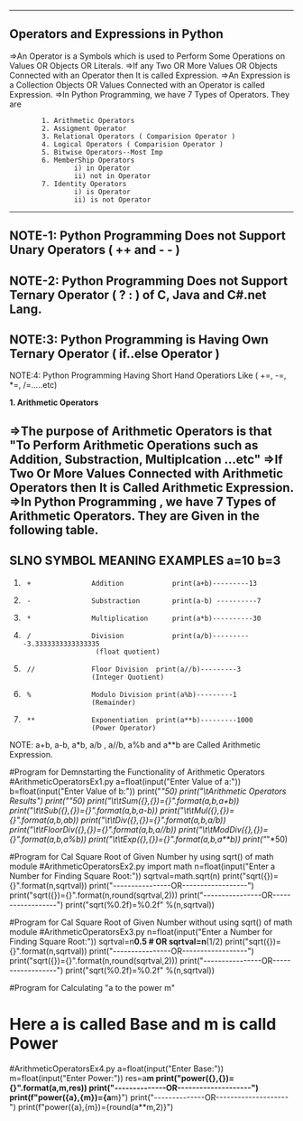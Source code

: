 
---
**Operators and Expressions  in Python**
---

=>An Operator is a Symbols which is used to Perform Some Operations on Values OR Objects OR Literals.
=>If any Two OR More Values OR Objects Connected with an Operator then It is called Expression.
=>An Expression is a Collection Objects OR Values Connected with an Operator is called Expression.
=>In Python Programming, we have 7 Types of Operators. They are

			1. Arithmetic Operators
			2. Assigment Operator
			3. Relational Operators ( Comparision Operator )
			4. Logical Operators ( Comparision Operator )
			5. Bitwise Operators--Most Imp
			6. MemberShip Operators
					i) in Operator
					ii) not in Operator
			7. Identity Operators
					i) is Operator
					ii) is not Operator
---------------------------------------------------------------------------------------------------------------------------------------------------
NOTE-1: Python Programming Does not Support Unary Operators ( ++ and - - ) 
-----------
NOTE-2: Python Programming Does not Support Ternary Operator ( ?  :  ) of C, Java and C#.net Lang.
------------
NOTE:3: Python Programming is Having Own Ternary Operator ( if..else Operator )
-------------
NOTE:4: Python Programming Having Short Hand Operatiors Like ( +=, -=, *=, /=.....etc)



**1. Arithmetic Operators**

=>The purpose of Arithmetic Operators is that "To Perform Arithmetic Operations such as Addition, Substraction, 
     Multiplcation ...etc"
=>If Two Or More Values Connected with Arithmetic Operators then It is Called Arithmetic Expression.
=>In Python Programming , we have 7 Types of Arithmetic Operators. They are Given in the following table.
---------------------------------------------------------------------------------------------------------------------------------------------------------------
SLNO	SYMBOL			MEANING		EXAMPLES   a=10  b=3
---------------------------------------------------------------------------------------------------------------------------------------------------------------
1.		+				Addition			print(a+b)---------13

2.		-				Substraction		print(a-b) ----------7

3.		*				Multiplication		print(a*b)----------30

4.		/				Division			print(a/b)----------3.3333333333333335
					     (float quotient)

5.		//				Floor Division	print(a//b)---------3
					    (Integer Quotient)

6.		%				Modulo Division	print(a%b)---------1
						(Remainder)

7.		**				Exponentiation	print(a**b)---------1000
						(Power Operator)

NOTE:  a+b, a-b, a*b, a/b , a//b, a%b and a**b are Called Arithmetic Expression.




#Program for Demnstarting the Functionality of Arithmetic Operators
#ArithmeticOperatorsEx1.py
a=float(input("Enter Value of a:"))
b=float(input("Enter Value of b:"))
print("*"*50)
print("\tArithmetic Operators Results")
print("*"*50)
print("\t\tSum({},{})={}".format(a,b,a+b))
print("\t\tSub({},{})={}".format(a,b,a-b))
print("\t\tMul({},{})={}".format(a,b,a*b))
print("\t\tDiv({},{})={}".format(a,b,a/b))
print("\t\tFloorDiv({},{})={}".format(a,b,a//b))
print("\t\tModDiv({},{})={}".format(a,b,a%b))
print("\t\tExp({},{})={}".format(a,b,a**b))
print("*"*50)




#Program for Cal Square Root of Given Number hy using sqrt() of math module
#ArithmeticOperatorsEx2.py
import math
n=float(input("Enter a Number for Finding Square Root:"))
sqrtval=math.sqrt(n)
print("sqrt({})={}".format(n,sqrtval))
print("----------------OR------------------")
print("sqrt({})={}".format(n,round(sqrtval,2)))
print("----------------OR------------------")
print("sqrt(%0.2f)=%0.2f" %(n,sqrtval))



#Program for Cal Square Root of Given Number without using sqrt() of math module
#ArithmeticOperatorsEx3.py
n=float(input("Enter a Number for Finding Square Root:"))
sqrtval=n**0.5  # OR  sqrtval=n**(1/2)
print("sqrt({})={}".format(n,sqrtval))
print("----------------OR------------------")
print("sqrt({})={}".format(n,round(sqrtval,2)))
print("----------------OR------------------")
print("sqrt(%0.2f)=%0.2f" %(n,sqrtval))



#Program for Calculating  "a to the power m"
# Here a is called Base and m is calld Power
#ArithmeticOperatorsEx4.py
a=float(input("Enter Base:"))
m=float(input("Enter Power:"))
res=a**m
print("power({},{})={}".format(a,m,res))
print("--------------OR--------------------")
print(f"power({a},{m})={a**m}")
print("--------------OR--------------------")
print(f"power({a},{m})={round(a**m,2)}")
